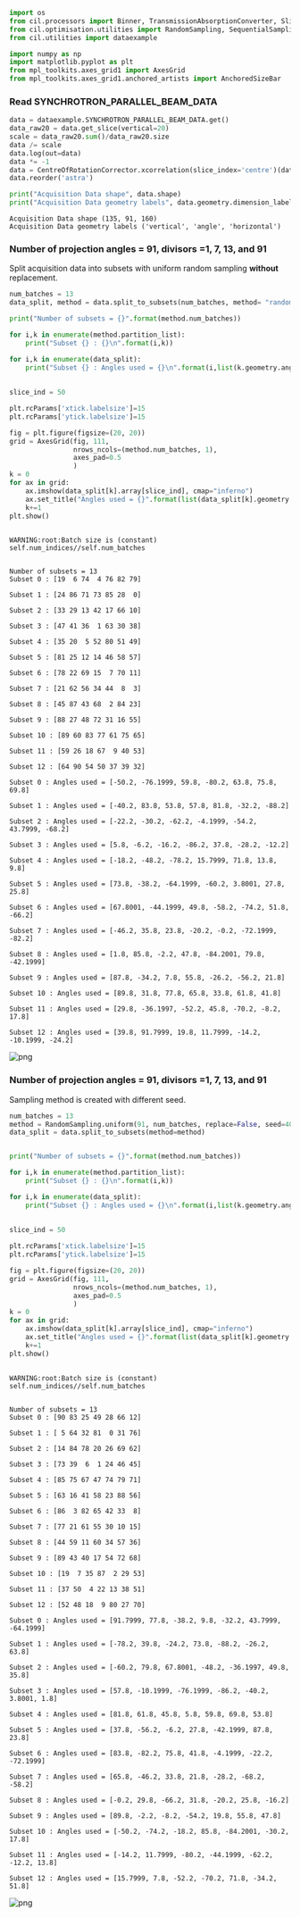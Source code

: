 

```python
import os
from cil.processors import Binner, TransmissionAbsorptionConverter, Slicer, CentreOfRotationCorrector
from cil.optimisation.utilities import RandomSampling, SequentialSampling
from cil.utilities import dataexample

import numpy as np
import matplotlib.pyplot as plt
from mpl_toolkits.axes_grid1 import AxesGrid
from mpl_toolkits.axes_grid1.anchored_artists import AnchoredSizeBar
```

### Read SYNCHROTRON_PARALLEL_BEAM_DATA 


```python
data = dataexample.SYNCHROTRON_PARALLEL_BEAM_DATA.get()
data_raw20 = data.get_slice(vertical=20)
scale = data_raw20.sum()/data_raw20.size
data /= scale
data.log(out=data)
data *= -1
data = CentreOfRotationCorrector.xcorrelation(slice_index='centre')(data)
data.reorder('astra')
```


```python
print("Acquisition Data shape", data.shape)
print("Acquisition Data geometry labels", data.geometry.dimension_labels)
```

    Acquisition Data shape (135, 91, 160)
    Acquisition Data geometry labels ('vertical', 'angle', 'horizontal')


### Number of projection angles = 91, divisors =1, 7, 13, and 91

Split acquisition data into subsets with uniform random sampling **without** replacement.


```python
num_batches = 13
data_split, method = data.split_to_subsets(num_batches, method= "random", info=True)

print("Number of subsets = {}".format(method.num_batches))

for i,k in enumerate(method.partition_list):
    print("Subset {} : {}\n".format(i,k))

for i,k in enumerate(data_split):
    print("Subset {} : Angles used = {}\n".format(i,list(k.geometry.angles)))
    
    
slice_ind = 50

plt.rcParams['xtick.labelsize']=15
plt.rcParams['ytick.labelsize']=15

fig = plt.figure(figsize=(20, 20)) 
grid = AxesGrid(fig, 111,
                nrows_ncols=(method.num_batches, 1),
                axes_pad=0.5
                )
k = 0
for ax in grid:    
    ax.imshow(data_split[k].array[slice_ind], cmap="inferno")
    ax.set_title("Angles used = {}".format(list(data_split[k].geometry.angles)),fontsize=15)    
    k+=1    
plt.show()
    
```

    WARNING:root:Batch size is (constant) self.num_indices//self.num_batches 


    Number of subsets = 13
    Subset 0 : [19  6 74  4 76 82 79]
    
    Subset 1 : [24 86 71 73 85 28  0]
    
    Subset 2 : [33 29 13 42 17 66 10]
    
    Subset 3 : [47 41 36  1 63 30 38]
    
    Subset 4 : [35 20  5 52 80 51 49]
    
    Subset 5 : [81 25 12 14 46 58 57]
    
    Subset 6 : [78 22 69 15  7 70 11]
    
    Subset 7 : [21 62 56 34 44  8  3]
    
    Subset 8 : [45 87 43 68  2 84 23]
    
    Subset 9 : [88 27 48 72 31 16 55]
    
    Subset 10 : [89 60 83 77 61 75 65]
    
    Subset 11 : [59 26 18 67  9 40 53]
    
    Subset 12 : [64 90 54 50 37 39 32]
    
    Subset 0 : Angles used = [-50.2, -76.1999, 59.8, -80.2, 63.8, 75.8, 69.8]
    
    Subset 1 : Angles used = [-40.2, 83.8, 53.8, 57.8, 81.8, -32.2, -88.2]
    
    Subset 2 : Angles used = [-22.2, -30.2, -62.2, -4.1999, -54.2, 43.7999, -68.2]
    
    Subset 3 : Angles used = [5.8, -6.2, -16.2, -86.2, 37.8, -28.2, -12.2]
    
    Subset 4 : Angles used = [-18.2, -48.2, -78.2, 15.7999, 71.8, 13.8, 9.8]
    
    Subset 5 : Angles used = [73.8, -38.2, -64.1999, -60.2, 3.8001, 27.8, 25.8]
    
    Subset 6 : Angles used = [67.8001, -44.1999, 49.8, -58.2, -74.2, 51.8, -66.2]
    
    Subset 7 : Angles used = [-46.2, 35.8, 23.8, -20.2, -0.2, -72.1999, -82.2]
    
    Subset 8 : Angles used = [1.8, 85.8, -2.2, 47.8, -84.2001, 79.8, -42.1999]
    
    Subset 9 : Angles used = [87.8, -34.2, 7.8, 55.8, -26.2, -56.2, 21.8]
    
    Subset 10 : Angles used = [89.8, 31.8, 77.8, 65.8, 33.8, 61.8, 41.8]
    
    Subset 11 : Angles used = [29.8, -36.1997, -52.2, 45.8, -70.2, -8.2, 17.8]
    
    Subset 12 : Angles used = [39.8, 91.7999, 19.8, 11.7999, -14.2, -10.1999, -24.2]
    



![png](Tutorial_RandomSampling_AcquisitionData_files/Tutorial_RandomSampling_AcquisitionData_5_2.png)


### Number of projection angles = 91, divisors =1, 7, 13, and 91

Sampling method is created with different seed.


```python
num_batches = 13
method = RandomSampling.uniform(91, num_batches, replace=False, seed=40)
data_split = data.split_to_subsets(method=method)


print("Number of subsets = {}".format(method.num_batches))

for i,k in enumerate(method.partition_list):
    print("Subset {} : {}\n".format(i,k))

for i,k in enumerate(data_split):
    print("Subset {} : Angles used = {}\n".format(i,list(k.geometry.angles)))
    
    
slice_ind = 50

plt.rcParams['xtick.labelsize']=15
plt.rcParams['ytick.labelsize']=15

fig = plt.figure(figsize=(20, 20)) 
grid = AxesGrid(fig, 111,
                nrows_ncols=(method.num_batches, 1),
                axes_pad=0.5
                )
k = 0
for ax in grid:    
    ax.imshow(data_split[k].array[slice_ind], cmap="inferno")
    ax.set_title("Angles used = {}".format(list(data_split[k].geometry.angles)),fontsize=15)    
    k+=1    
plt.show()
    
```

    WARNING:root:Batch size is (constant) self.num_indices//self.num_batches 


    Number of subsets = 13
    Subset 0 : [90 83 25 49 28 66 12]
    
    Subset 1 : [ 5 64 32 81  0 31 76]
    
    Subset 2 : [14 84 78 20 26 69 62]
    
    Subset 3 : [73 39  6  1 24 46 45]
    
    Subset 4 : [85 75 67 47 74 79 71]
    
    Subset 5 : [63 16 41 58 23 88 56]
    
    Subset 6 : [86  3 82 65 42 33  8]
    
    Subset 7 : [77 21 61 55 30 10 15]
    
    Subset 8 : [44 59 11 60 34 57 36]
    
    Subset 9 : [89 43 40 17 54 72 68]
    
    Subset 10 : [19  7 35 87  2 29 53]
    
    Subset 11 : [37 50  4 22 13 38 51]
    
    Subset 12 : [52 48 18  9 80 27 70]
    
    Subset 0 : Angles used = [91.7999, 77.8, -38.2, 9.8, -32.2, 43.7999, -64.1999]
    
    Subset 1 : Angles used = [-78.2, 39.8, -24.2, 73.8, -88.2, -26.2, 63.8]
    
    Subset 2 : Angles used = [-60.2, 79.8, 67.8001, -48.2, -36.1997, 49.8, 35.8]
    
    Subset 3 : Angles used = [57.8, -10.1999, -76.1999, -86.2, -40.2, 3.8001, 1.8]
    
    Subset 4 : Angles used = [81.8, 61.8, 45.8, 5.8, 59.8, 69.8, 53.8]
    
    Subset 5 : Angles used = [37.8, -56.2, -6.2, 27.8, -42.1999, 87.8, 23.8]
    
    Subset 6 : Angles used = [83.8, -82.2, 75.8, 41.8, -4.1999, -22.2, -72.1999]
    
    Subset 7 : Angles used = [65.8, -46.2, 33.8, 21.8, -28.2, -68.2, -58.2]
    
    Subset 8 : Angles used = [-0.2, 29.8, -66.2, 31.8, -20.2, 25.8, -16.2]
    
    Subset 9 : Angles used = [89.8, -2.2, -8.2, -54.2, 19.8, 55.8, 47.8]
    
    Subset 10 : Angles used = [-50.2, -74.2, -18.2, 85.8, -84.2001, -30.2, 17.8]
    
    Subset 11 : Angles used = [-14.2, 11.7999, -80.2, -44.1999, -62.2, -12.2, 13.8]
    
    Subset 12 : Angles used = [15.7999, 7.8, -52.2, -70.2, 71.8, -34.2, 51.8]
    



![png](Tutorial_RandomSampling_AcquisitionData_files/Tutorial_RandomSampling_AcquisitionData_7_2.png)

